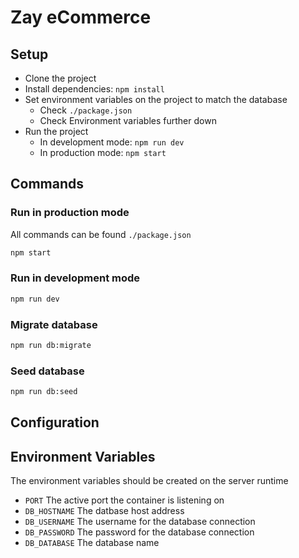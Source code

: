 # Zay eCommerce

## Setup

* Clone the project
* Install dependencies: `npm install`
* Set environment variables on the project to match the database
    * Check `./package.json`
    * Check Environment variables further down
* Run the project
    * In development mode: `npm run dev`
    * In production mode: `npm start`

## Commands

### Run in production mode

All commands can be found `./package.json`

```sh
npm start
```

### Run in development mode

```sh
npm run dev
```

### Migrate database

```sh
npm run db:migrate
```

### Seed database

```sh
npm run db:seed
```

## Configuration



## Environment Variables

The environment variables should be created on the server runtime

* `PORT` The active port the container is listening on
* `DB_HOSTNAME` The datbase host address
* `DB_USERNAME` The username for the database connection
* `DB_PASSWORD` The password for the database connection
* `DB_DATABASE` The database name

